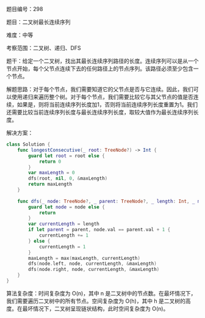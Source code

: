题目编号：298

题目：二叉树最长连续序列

难度：中等

考察范围：二叉树、递归、DFS

题干：给定一个二叉树，找出其最长连续序列路径的长度。连续序列可以是从一个节点开始，每个父节点连续下去的任何路径上的节点序列。该路径必须至少包含一个节点。

解题思路：对于每个节点，我们需要知道它的父节点是否与它连续。因此，我们可以使用递归来遍历整个树。对于每个节点，我们需要比较它与其父节点的值是否连续，如果是，则将当前连续序列长度加1，否则将当前连续序列长度重置为1。我们还需要比较当前连续序列长度与最长连续序列长度，取较大值作为最长连续序列长度。

解决方案：

```swift
class Solution {
    func longestConsecutive(_ root: TreeNode?) -> Int {
        guard let root = root else {
            return 0
        }
        var maxLength = 0
        dfs(root, nil, 0, &maxLength)
        return maxLength
    }
    
    func dfs(_ node: TreeNode?, _ parent: TreeNode?, _ length: Int, _ maxLength: inout Int) {
        guard let node = node else {
            return
        }
        var currentLength = length
        if let parent = parent, node.val == parent.val + 1 {
            currentLength += 1
        } else {
            currentLength = 1
        }
        maxLength = max(maxLength, currentLength)
        dfs(node.left, node, currentLength, &maxLength)
        dfs(node.right, node, currentLength, &maxLength)
    }
}
```

算法复杂度：时间复杂度为 O(n)，其中 n 是二叉树中的节点数。在最坏情况下，我们需要遍历二叉树中的所有节点。空间复杂度为 O(h)，其中 h 是二叉树的高度。在最坏情况下，二叉树呈现链状结构，此时空间复杂度为 O(n)。